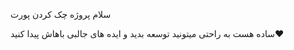 سلام پروژه چک کردن پورت 

ساده هست به راحتی میتونید توسعه بدید و ایده های جالبی باهاش پیدا کنید❤ 


